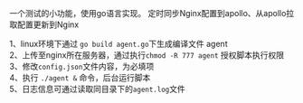 一个测试的小功能，使用go语言实现。
定时同步Nginx配置到apollo、从apollo拉取配置更新到Nginx

1、linux环境下通过 `go build agent.go`下生成编译文件 agent  
2、上传至nginx所在服务器，通过执行`chmod -R 777 agent` 授权脚本执行权限  
3、修改`config.json`文件内容，为必填项  
4、执行 `./agent &` 命令，后台运行脚本  
5、日志信息可通过读取同目录下的`agent.log`文件
